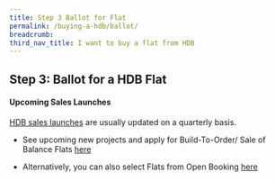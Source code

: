 ```yaml
---
title: Step 3 Ballot for Flat
permalink: /buying-a-hdb/ballot/
breadcrumb: 
third_nav_title: I want to buy a flat from HDB
---
```


## Step 3: Ballot for a HDB Flat

#### Upcoming Sales Launches

[HDB sales launches](https://www.hdb.gov.sg/cs/infoweb/residential/buying-a-flat/new/bto-sbf) are usually updated on a quarterly basis. 

- See upcoming new projects and apply for Build-To-Order/ Sale of Balance Flats [here](https://hdb.gov.sg/cs/infoweb/residential/buying-a-flat/new/bto-sbf)<br>

- Alternatively, you can also select Flats from Open Booking [here](https://esales.hdb.gov.sg/bp25/launch/open/OPEN_page_7142/home.html)</p>

